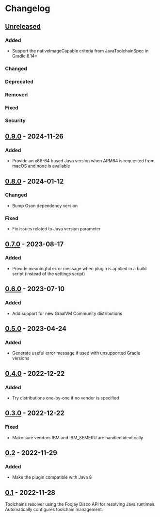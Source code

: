 # Changelog

## [Unreleased]

### Added

- Support the nativeImageCapable criteria from JavaToolchainSpec in Gradle 8.14+

### Changed

### Deprecated

### Removed

### Fixed

### Security

## [0.9.0] - 2024-11-26

### Added

- Provide an x86-64 based Java version when ARM64 is requested from macOS and none is available

## [0.8.0] - 2024-01-12

### Changed

- Bump Gson dependency version

### Fixed

- Fix issues related to Java version parameter

## [0.7.0] - 2023-08-17

### Added

- Provide meaningful error message when plugin is applied in a build script (instead of the settings script)

## [0.6.0] - 2023-07-10

### Added

- Add support for new GraalVM Community distributions

## [0.5.0] - 2023-04-24

### Added

- Generate useful error message if used with unsupported Gradle versions

## [0.4.0] - 2022-12-22

### Added

- Try distributions one-by-one if no vendor is specified

## [0.3.0] - 2022-12-22

### Fixed

- Make sure vendors IBM and IBM_SEMERU are handled identically

## [0.2] - 2022-11-29

### Added

- Make the plugin compatible with Java 8

## [0.1] - 2022-11-28

Toolchains resolver using the Foojay Disco API for resolving Java runtimes. Automatically configures toolchain management.



[Unreleased]: https://github.com/gradle/foojay-toolchains/compare/foojay-toolchains-plugin-0.9.0...HEAD
[0.9.0]: https://github.com/gradle/foojay-toolchains/releases/tag/foojay-toolchains-plugin-0.9.0
[0.8.0]: https://github.com/gradle/foojay-toolchains/releases/tag/foojay-toolchains-plugin-0.8.0
[0.7.0]: https://github.com/gradle/foojay-toolchains/releases/tag/foojay-toolchains-plugin-0.7.0
[0.6.0]: https://github.com/gradle/foojay-toolchains/releases/tag/foojay-toolchains-plugin-0.6.0
[0.5.0]: https://github.com/gradle/foojay-toolchains/releases/tag/foojay-toolchains-plugin-0.5.0
[0.4.0]: https://github.com/gradle/foojay-toolchains/releases/tag/foojay-toolchains-plugin-0.4.0
[0.3.0]: https://github.com/gradle/foojay-toolchains/releases/tag/foojay-toolchains-plugin-0.3.0
[0.2]: https://github.com/gradle/foojay-toolchains/releases/tag/foojay-toolchain-plugin-0.2
[0.1]: https://github.com/gradle/foojay-toolchains/releases/tag/foojay-toolchain-plugin-0.1
